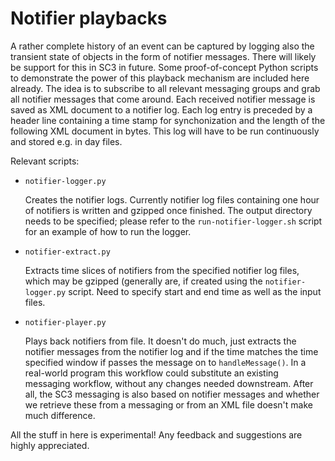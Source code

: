 Notifier playbacks
==================

A rather complete history of an event can be captured by
logging also the transient state of objects in the form of notifier
messages. There will likely be support for this in SC3 in future.
Some proof-of-concept Python scripts to demonstrate the power of
this playback mechanism are included here already.  The idea is to
subscribe to all relevant messaging groups and grab all notifier
messages that come around.  Each received notifier message is saved
as XML document to a notifier log. Each log entry is preceded by a
header line containing a time stamp for synchonization and the
length of the following XML document in bytes. This log will have to
be run continuously and stored e.g. in day files.

Relevant scripts:

* `notifier-logger.py`

    Creates the notifier logs. Currently notifier log files
    containing one hour of notifiers is written and gzipped once
    finished. The output directory needs to be specified; please
    refer to the `run-notifier-logger.sh` script for an example of
    how to run the logger.

* `notifier-extract.py`

    Extracts time slices of notifiers from the specified notifier
    log files, which may be gzipped (generally are, if created using
    the `notifier-logger.py` script. Need to specify start and end
    time as well as the input files.

* `notifier-player.py`

    Plays back notifiers from file. It doesn't do much, just
    extracts the notifier messages from the notifier log and if the
    time matches the time specified window if passes the message on
    to `handleMessage()`. In a real-world program this workflow could
    substitute an existing messaging workflow, without any changes needed
    downstream. After all, the SC3 messaging is also based on notifier
    messages and whether we retrieve these from a messaging or from an
    XML file doesn't make much difference.

All the stuff in here is experimental! Any feedback and suggestions are highly appreciated.

